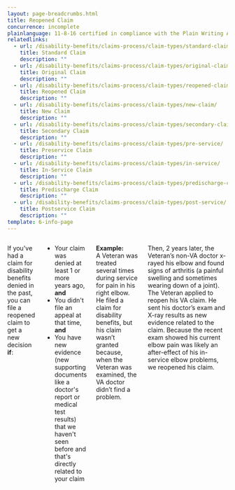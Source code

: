 ```yaml
---
layout: page-breadcrumbs.html
title: Reopened Claim
concurrence: incomplete
plainlanguage: 11-8-16 certified in compliance with the Plain Writing Act
relatedlinks:
  - url: /disability-benefits/claims-process/claim-types/standard-claim/
    title: Standard Claim
    description: ""
  - url: /disability-benefits/claims-process/claim-types/original-claim/
    title: Original Claim
    description: ""
  - url: /disability-benefits/claims-process/claim-types/reopened-claim/
    title: Reopened Claim
    description: ""
  - url: /disability-benefits/claims-process/claim-types/new-claim/
    title: New Claim
    description: ""
  - url: /disability-benefits/claims-process/claim-types/secondary-claim/
    title: Secondary Claim
    description: ""
  - url: /disability-benefits/claims-process/claim-types/pre-service/
    title: Preservice Claim
    description: ""
  - url: /disability-benefits/claims-process/claim-types/in-service/
    title: In-Service Claim
    description: ""
  - url: /disability-benefits/claims-process/claim-types/predischarge-claim/
    title: Predischarge Claim
    description: ""
  - url: /disability-benefits/claims-process/claim-types/post-service/
    title: Postservice Claim
    description: ""
template: 6-info-page
---
```


<div class="section one" markdown="0">
<div class="primary" markdown="0">
<div class="row" markdown="0">
<div class="small-12 columns" markdown="1">    

If you've had a claim for disability benefits denied in the past, you can file a reopened claim to get a new decision **if**:
- Your claim was denied at least 1 or more years ago, **and**
- You didn't file an appeal at that time, **and**
- You have new evidence (new supporting documents like a doctor's report or medical test results) that we haven't seen before and that's directly related to your claim

**Example:**<br>
A Veteran was treated several times during service for pain in his right elbow. He filed a claim for disability benefits, but his claim wasn’t granted because, when the Veteran was examined, the VA doctor didn’t find a problem. 

Then, 2 years later, the Veteran’s non-VA doctor x-rayed his elbow and found signs of arthritis (a painful swelling and sometimes wearing down of a joint). The Veteran applied to reopen his VA claim. He sent his doctor’s exam and X-ray results as new evidence related to the claim. Because the recent exam showed his current elbow pain was likely an after-effect of his in-service elbow problems, we reopened his claim.

</div>
</div>
</div>
</div>
